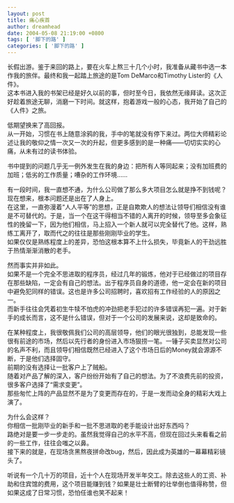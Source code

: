 ```yaml
---
layout: post
title: 痛心疾首
author: dreamhead
date: 2004-05-08 21:19:00 +0800
tags: [ '脚下的路' ]
categories: [ '脚下的路' ]
---
```


长假出游。鉴于来回的路上，要在火车上熬三十几个小时，我准备从藏书中选一本作我的旅伴。最终和我一起踏上旅途的是Tom DeMarco和Timothy Lister的《人件》。  
这本书进入我的书架已经是好久以前的事，但时至今日，我依然无缘拜读。这次正好趁着旅途无聊，消磨一下时间。就这样，抱着游戏一般的心态，我开始了自己的《人件》之旅。

低期望换来了高回报。  
从一开始，习惯在书上随意涂鸦的我，手中的笔就没有停下来过。两位大师精彩论述让我的敬仰之情一次又一次的升起，但更多感到的是一种痛——切切实实的心痛，从未有过的读书体验。

书中提到的问题几乎无一例外发生在我的身边：把所有人等同起来；没有加班费的加班；低劣的工作质量；嘈杂的工作环境……

有一段时间，我一直想不通，为什么公司做了那么多大项目怎么就是挣不到钱呢？现在想来，根本问题还是出在了人身上。  
在这里，一直弥漫着“人人平等”的思想，正是自欺欺人的想法让领导们相信没有谁是不可替代的。于是，当一个在这干得相当不错的人离开的时候，领导至多会象征性的挽留一下，因为他们相信，马上招入一个新人就可以完全替代了他。这样，熟练工离开了，取而代之的往往是那些刚刚毕业的学生。  
如果仅仅是熟练程度上的差异，恐怕这根本算不上什么损失，毕竟新人的干劲远胜于热情渐渐消散的老手。

然而事实并非如此。  
如果不是一个完全不思进取的程序员，经过几年的锻炼，他对于已经做过的项目存在那些缺陷，一定会有自己的想法。出于程序员自身的道德，他一定会在新的项目中避免犯同样的错误。这也是许多公司招聘时，喜欢招有工作经验的人的原因之一。  
而新手往往会凭着初生牛犊不怕虎的冲劲把老手犯过的许多错误再犯一遍。对于新手的成长而言，这不是什么错误，但对于一个公司的发展来说，这却是致命的。

在某种程度上，我很敬佩我们公司的高层领导，他们的眼光很独到，总能发现一些很有前途的市场，然后以先行者的身份进入市场狠捞一笔。一锤子买卖显然对公司的名声不利，而且领导们相信既然已经进入了这个市场日后的Money就会源源不断，于是他们选择固守。  
前期的没有选择让一批客户上了贼船。  
随着对产品了解的深入，客户纷纷开始有了自己的想法。为了不浪费先前的投资，很多客户选择了“需求变更”。  
那些匆忙上阵的产品显然不是为了变更而存在的，于是一发而动全身的精彩大戏上演了。

为什么会这样？  
你相信一批刚毕业的新手和一批不思进取的老手能设计出好东西吗？  
路绝对是要一步一步走的。虽然我觉得自己的水平不高，但现在回过头来看看之前的一些工作，往往会嗤之以鼻。  
接下来的就是，在现场贪黑熬夜拼命改bug，然后，因此成为英雄的一幕幕精彩镜头了。

听说有一个几十万的项目，近十个人在现场开发半年交工。除去这些人的工资、补助和住宾馆的费用，这个项目能赚到钱？如果是壮士断臂的壮举倒也值得称赞，但如果这成了日常习惯，恐怕任谁也笑不起来！


